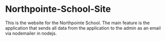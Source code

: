 # Northpointe-School-Site
This is the website for the Northpointe School. The main feature is the application that sends all data from the application to the admin as an email via nodemailer in nodejs.
